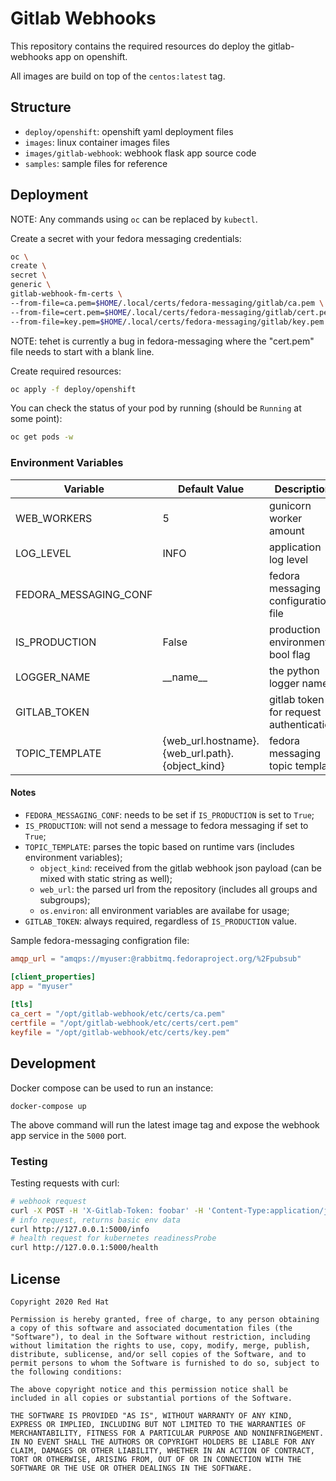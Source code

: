 # Gitlab Webhooks

This repository contains the required resources do deploy the gitlab-webhooks app on openshift.

All images are build on top of the `centos:latest` tag.

## Structure

* `deploy/openshift`: openshift yaml deployment files
* `images`: linux container images files
* `images/gitlab-webhook`: webhook flask app source code
* `samples`: sample files for reference

## Deployment

NOTE: Any commands using `oc` can be replaced by `kubectl`.

Create a secret with your fedora messaging credentials:

```sh
oc \
create \
secret \
generic \
gitlab-webhook-fm-certs \
--from-file=ca.pem=$HOME/.local/certs/fedora-messaging/gitlab/ca.pem \
--from-file=cert.pem=$HOME/.local/certs/fedora-messaging/gitlab/cert.pem \
--from-file=key.pem=$HOME/.local/certs/fedora-messaging/gitlab/key.pem
```

NOTE: tehet is currently a bug in fedora-messaging where the "cert.pem" file needs to start with a blank line.

Create required resources:

```sh
oc apply -f deploy/openshift
```

You can check the status of your pod by running (should be `Running` at some point):

```sh
oc get pods -w
```

### Environment Variables

| Variable              | Default Value                                   | Description                             |
|-----------------------|-------------------------------------------------|-----------------------------------------|
| WEB_WORKERS           | 5                                               | gunicorn worker amount                  |
| LOG_LEVEL             | INFO                                            | application log level                   |
| FEDORA_MESSAGING_CONF |                                                 | fedora messaging configuration file     |
| IS_PRODUCTION         | False                                           | production environment bool flag        |
| LOGGER_NAME           | \_\_name\_\_                                    | the python logger name                  |
| GITLAB_TOKEN          |                                                 | gitlab token for request authentication |
| TOPIC_TEMPLATE        | {web_url.hostname}.{web_url.path}.{object_kind} | fedora messaging topic template         |

#### Notes

* `FEDORA_MESSAGING_CONF`: needs to be set if `IS_PRODUCTION` is set to `True`;
* `IS_PRODUCTION`: will not send a message to fedora messaging if set to `True`;
* `TOPIC_TEMPLATE`: parses the topic based on runtime vars (includes environment variables);
  * `object_kind`: received from the gitlab webhook json payload (can be mixed with static string as well);
  * `web_url`: the parsed url from the repository (includes all groups and subgroups);
  * `os.environ`: all environment variables are availabe for usage;
* `GITLAB_TOKEN`: always required, regardless of `IS_PRODUCTION` value.


Sample fedora-messaging configration file:

```toml
amqp_url = "amqps://myuser:@rabbitmq.fedoraproject.org/%2Fpubsub"

[client_properties]
app = "myuser"
 
[tls]
ca_cert = "/opt/gitlab-webhook/etc/certs/ca.pem"
certfile = "/opt/gitlab-webhook/etc/certs/cert.pem"
keyfile = "/opt/gitlab-webhook/etc/certs/key.pem"
```

## Development

Docker compose can be used to run an instance:

```
docker-compose up
```

The above command will run the latest image tag and expose the webhook app service in the `5000` port.

### Testing

Testing requests with curl:

```sh
# webhook request
curl -X POST -H 'X-Gitlab-Token: foobar' -H 'Content-Type:application/json'  -d @samples/gitlab/push.json  http://127.0.0.1:5000
# info request, returns basic env data
curl http://127.0.0.1:5000/info
# health request for kubernetes readinessProbe
curl http://127.0.0.1:5000/health
```

## License

```
Copyright 2020 Red Hat

Permission is hereby granted, free of charge, to any person obtaining a copy of this software and associated documentation files (the "Software"), to deal in the Software without restriction, including without limitation the rights to use, copy, modify, merge, publish, distribute, sublicense, and/or sell copies of the Software, and to permit persons to whom the Software is furnished to do so, subject to the following conditions:

The above copyright notice and this permission notice shall be included in all copies or substantial portions of the Software.

THE SOFTWARE IS PROVIDED "AS IS", WITHOUT WARRANTY OF ANY KIND, EXPRESS OR IMPLIED, INCLUDING BUT NOT LIMITED TO THE WARRANTIES OF MERCHANTABILITY, FITNESS FOR A PARTICULAR PURPOSE AND NONINFRINGEMENT. IN NO EVENT SHALL THE AUTHORS OR COPYRIGHT HOLDERS BE LIABLE FOR ANY CLAIM, DAMAGES OR OTHER LIABILITY, WHETHER IN AN ACTION OF CONTRACT, TORT OR OTHERWISE, ARISING FROM, OUT OF OR IN CONNECTION WITH THE SOFTWARE OR THE USE OR OTHER DEALINGS IN THE SOFTWARE.
```
